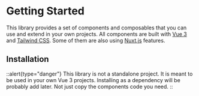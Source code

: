# Getting Started

This library provides a set of components and composables that you can use and extend in your own projects. All components are built with [Vue 3](https://v3.vuejs.org/) and [Tailwind CSS](https://tailwindcss.com/). Some of them are also using [Nuxt.js](https://nuxtjs.org/) features.


## Installation

::alert{type="danger"}
  This library is not a standalone project. It is meant to be used in your own Vue 3 projects. Installing as a dependency will be probably add later. Not just copy the components code you need.
::
